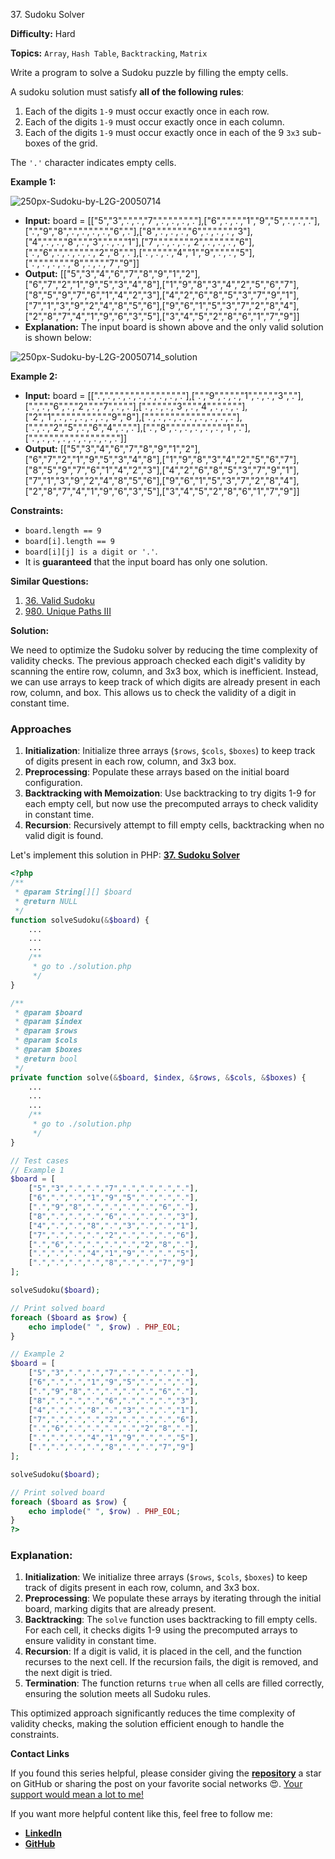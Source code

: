 37\. Sudoku Solver

**Difficulty:** Hard

**Topics:** `Array`, `Hash Table`, `Backtracking`, `Matrix`

Write a program to solve a Sudoku puzzle by filling the empty cells.

A sudoku solution must satisfy **all of the following rules**:

1. Each of the digits `1-9` must occur exactly once in each row.
2. Each of the digits `1-9` must occur exactly once in each column.
3. Each of the digits `1-9` must occur exactly once in each of the 9 `3x3` sub-boxes of the grid.

The `'.'` character indicates empty cells.

**Example 1:**

![250px-Sudoku-by-L2G-20050714](https://upload.wikimedia.org/wikipedia/commons/thumb/f/ff/Sudoku-by-L2G-20050714.svg/250px-Sudoku-by-L2G-20050714.svg.png)

- **Input:** board = [["5","3",".",".","7",".",".",".","."],["6",".",".","1","9","5",".",".","."],[".","9","8",".",".",".",".","6","."],["8",".",".",".","6",".",".",".","3"],["4",".",".","8",".","3",".",".","1"],["7",".",".",".","2",".",".",".","6"],[".","6",".",".",".",".","2","8","."],[".",".",".","4","1","9",".",".","5"],[".",".",".",".","8",".",".","7","9"]]
- **Output:** [["5","3","4","6","7","8","9","1","2"],["6","7","2","1","9","5","3","4","8"],["1","9","8","3","4","2","5","6","7"],["8","5","9","7","6","1","4","2","3"],["4","2","6","8","5","3","7","9","1"],["7","1","3","9","2","4","8","5","6"],["9","6","1","5","3","7","2","8","4"],["2","8","7","4","1","9","6","3","5"],["3","4","5","2","8","6","1","7","9"]]
- **Explanation:** The input board is shown above and the only valid solution is shown below:

![250px-Sudoku-by-L2G-20050714_solution](https://upload.wikimedia.org/wikipedia/commons/thumb/3/31/Sudoku-by-L2G-20050714_solution.svg/250px-Sudoku-by-L2G-20050714_solution.svg.png)

**Example 2:**

- **Input:** board = [[".",".",".",".",".",".",".",".","."],[".","9",".",".","1",".",".","3","."],[".",".","6",".","2",".","7",".","."],[".",".",".","3",".","4",".",".","."],["2","1",".",".",".",".",".","9","8"],[".",".",".",".",".",".",".",".","."],[".",".","2","5",".","6","4",".","."],[".","8",".",".",".",".",".","1","."],[".",".",".",".",".",".",".",".","."]]
- **Output:** [["5","3","4","6","7","8","9","1","2"],["6","7","2","1","9","5","3","4","8"],["1","9","8","3","4","2","5","6","7"],["8","5","9","7","6","1","4","2","3"],["4","2","6","8","5","3","7","9","1"],["7","1","3","9","2","4","8","5","6"],["9","6","1","5","3","7","2","8","4"],["2","8","7","4","1","9","6","3","5"],["3","4","5","2","8","6","1","7","9"]]

**Constraints:**

- `board.length == 9`
- `board[i].length == 9`
- `board[i][j] is a digit or '.'`.
- It is **guaranteed** that the input board has only one solution.



**Similar Questions:**
1. [36. Valid Sudoku](https://github.com/mah-shamim/leet-code-in-php/tree/main/algorithms/000036-valid-sudoku)
2. [980. Unique Paths III](https://github.com/mah-shamim/leet-code-in-php/tree/main/algorithms/000980-unique-paths-iii)






**Solution:**

We need to optimize the Sudoku solver by reducing the time complexity of validity checks. The previous approach checked each digit's validity by scanning the entire row, column, and 3x3 box, which is inefficient. Instead, we can use arrays to keep track of which digits are already present in each row, column, and box. This allows us to check the validity of a digit in constant time.

### Approaches
1. **Initialization**: Initialize three arrays (`$rows`, `$cols`, `$boxes`) to keep track of digits present in each row, column, and 3x3 box.
2. **Preprocessing**: Populate these arrays based on the initial board configuration.
3. **Backtracking with Memoization**: Use backtracking to try digits 1-9 for each empty cell, but now use the precomputed arrays to check validity in constant time.
4. **Recursion**: Recursively attempt to fill empty cells, backtracking when no valid digit is found.

Let's implement this solution in PHP: **[37. Sudoku Solver](https://github.com/mah-shamim/leet-code-in-php/tree/main/algorithms/000037-sudoku-solver/solution.php)**

```php
<?php
/**
 * @param String[][] $board
 * @return NULL
 */
function solveSudoku(&$board) {
    ...
    ...
    ...
    /**
     * go to ./solution.php
     */
}

/**
 * @param $board
 * @param $index
 * @param $rows
 * @param $cols
 * @param $boxes
 * @return bool
 */
private function solve(&$board, $index, &$rows, &$cols, &$boxes) {
    ...
    ...
    ...
    /**
     * go to ./solution.php
     */
}

// Test cases
// Example 1
$board = [
    ["5","3",".",".","7",".",".",".","."],
    ["6",".",".","1","9","5",".",".","."],
    [".","9","8",".",".",".",".","6","."],
    ["8",".",".",".","6",".",".",".","3"],
    ["4",".",".","8",".","3",".",".","1"],
    ["7",".",".",".","2",".",".",".","6"],
    [".","6",".",".",".",".","2","8","."],
    [".",".",".","4","1","9",".",".","5"],
    [".",".",".",".","8",".",".","7","9"]
];

solveSudoku($board);

// Print solved board
foreach ($board as $row) {
    echo implode(" ", $row) . PHP_EOL;
}

// Example 2
$board = [
    ["5","3",".",".","7",".",".",".","."],
    ["6",".",".","1","9","5",".",".","."],
    [".","9","8",".",".",".",".","6","."],
    ["8",".",".",".","6",".",".",".","3"],
    ["4",".",".","8",".","3",".",".","1"],
    ["7",".",".",".","2",".",".",".","6"],
    [".","6",".",".",".",".","2","8","."],
    [".",".",".","4","1","9",".",".","5"],
    [".",".",".",".","8",".",".","7","9"]
];

solveSudoku($board);

// Print solved board
foreach ($board as $row) {
    echo implode(" ", $row) . PHP_EOL;
}
?>
```

### Explanation:

1. **Initialization**: We initialize three arrays (`$rows`, `$cols`, `$boxes`) to keep track of digits present in each row, column, and 3x3 box.
2. **Preprocessing**: We populate these arrays by iterating through the initial board, marking digits that are already present.
3. **Backtracking**: The `solve` function uses backtracking to fill empty cells. For each cell, it checks digits 1-9 using the precomputed arrays to ensure validity in constant time.
4. **Recursion**: If a digit is valid, it is placed in the cell, and the function recurses to the next cell. If the recursion fails, the digit is removed, and the next digit is tried.
5. **Termination**: The function returns `true` when all cells are filled correctly, ensuring the solution meets all Sudoku rules.

This optimized approach significantly reduces the time complexity of validity checks, making the solution efficient enough to handle the constraints.

**Contact Links**

If you found this series helpful, please consider giving the **[repository](https://github.com/mah-shamim/leet-code-in-php)** a star on GitHub or sharing the post on your favorite social networks 😍. [Your support would mean a lot to me!](https://arrivinglivelinesshop.com/xivbsatfw?key=a7e4ffd76750c3e2f4afa05276f66af7)

If you want more helpful content like this, feel free to follow me:

- **[LinkedIn](https://www.linkedin.com/in/arifulhaque/)**
- **[GitHub](https://github.com/mah-shamim)**